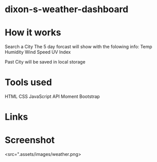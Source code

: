 # dixon-s-weather-dashboard

# How it works
Search a City 
The 5 day forcast will show with the folowing info:
    Temp
    Humidity
    Wind Speed
    UV Index

Past City will be saved in local storage

# Tools used
HTML
CSS
JavaScript
API
Moment 
Bootstrap

# Links


# Screenshot
<src=".assets/images/weather.png>
